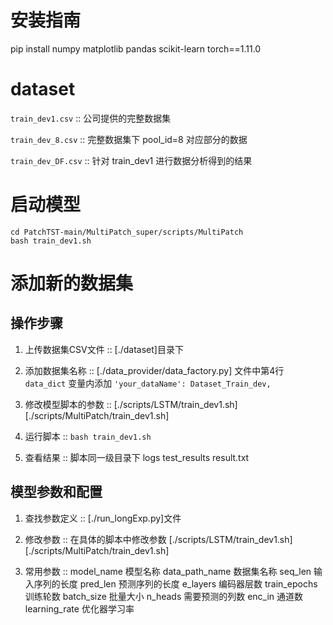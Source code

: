 
# 安装指南
pip install numpy matplotlib pandas scikit-learn torch==1.11.0

#  dataset
```train_dev1.csv``` :: 公司提供的完整数据集

```train_dev_8.csv``` :: 完整数据集下 pool_id=8 对应部分的数据

```train_dev_DF.csv``` :: 针对 train_dev1 进行数据分析得到的结果

# 启动模型
```
cd PatchTST-main/MultiPatch_super/scripts/MultiPatch
bash train_dev1.sh
```

# 添加新的数据集

## 操作步骤
1. 上传数据集CSV文件 :: [./dataset]目录下

2. 添加数据集名称 :: [./data_provider/data_factory.py] 文件中第4行 ```data_dict``` 变量内添加 ```'your_dataName': Dataset_Train_dev,```

3. 修改模型脚本的参数 :: [./scripts/LSTM/train_dev1.sh]  [./scripts/MultiPatch/train_dev1.sh] 

4. 运行脚本 :: ```bash train_dev1.sh```

5. 查看结果 :: 脚本同一级目录下 logs  test_results  result.txt

## 模型参数和配置
1. 查找参数定义 :: [./run_longExp.py]文件

2. 修改参数 :: 在具体的脚本中修改参数 [./scripts/LSTM/train_dev1.sh]  [./scripts/MultiPatch/train_dev1.sh]

3. 常用参数 ::
    model_name  模型名称
    data_path_name  数据集名称
    seq_len  输入序列的长度
    pred_len  预测序列的长度
    e_layers  编码器层数
    train_epochs  训练轮数
    batch_size  批量大小
    n_heads  需要预测的列数
    enc_in  通道数 
    learning_rate 优化器学习率